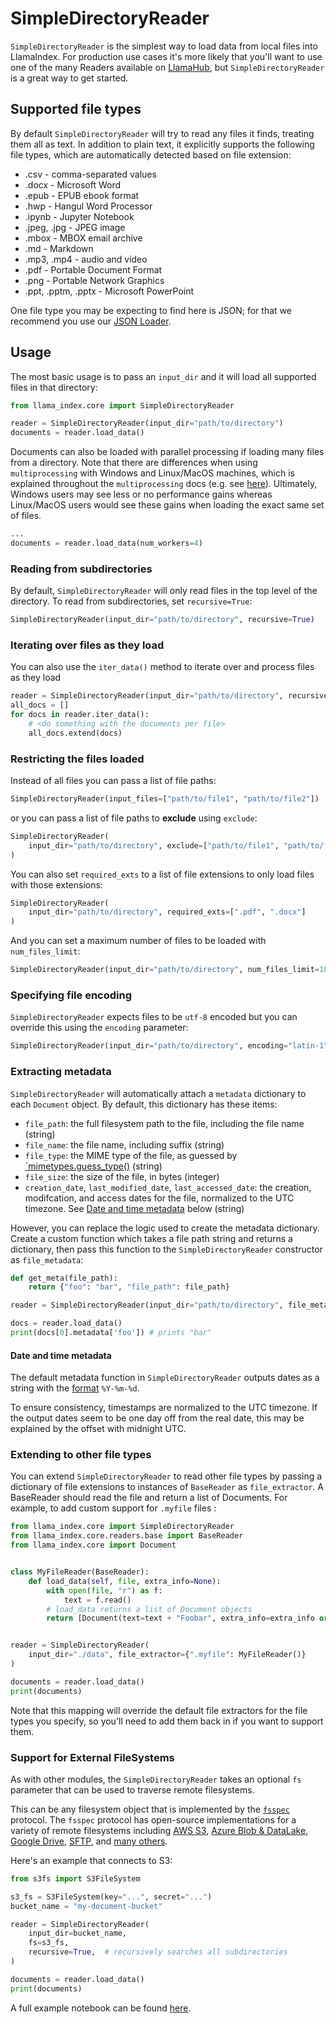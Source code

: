 # SimpleDirectoryReader

`SimpleDirectoryReader` is the simplest way to load data from local files into LlamaIndex. For production use cases it's more likely that you'll want to use one of the many Readers available on [LlamaHub](https://llamahub.ai/), but `SimpleDirectoryReader` is a great way to get started.

## Supported file types

By default `SimpleDirectoryReader` will try to read any files it finds, treating them all as text. In addition to plain text, it explicitly supports the following file types, which are automatically detected based on file extension:

- .csv - comma-separated values
- .docx - Microsoft Word
- .epub - EPUB ebook format
- .hwp - Hangul Word Processor
- .ipynb - Jupyter Notebook
- .jpeg, .jpg - JPEG image
- .mbox - MBOX email archive
- .md - Markdown
- .mp3, .mp4 - audio and video
- .pdf - Portable Document Format
- .png - Portable Network Graphics
- .ppt, .pptm, .pptx - Microsoft PowerPoint

One file type you may be expecting to find here is JSON; for that we recommend you use our [JSON Loader](https://llamahub.ai/l/readers/llama-index-readers-json).

## Usage

The most basic usage is to pass an `input_dir` and it will load all supported files in that directory:

```python
from llama_index.core import SimpleDirectoryReader

reader = SimpleDirectoryReader(input_dir="path/to/directory")
documents = reader.load_data()
```

Documents can also be loaded with parallel processing if loading many files from
a directory. Note that there are differences when using `multiprocessing` with
Windows and Linux/MacOS machines, which is explained throughout the `multiprocessing` docs
(e.g. see [here](https://docs.python.org/3/library/multiprocessing.html?highlight=process#the-spawn-and-forkserver-start-methods)).
Ultimately, Windows users may see less or no performance gains whereas Linux/MacOS
users would see these gains when loading the exact same set of files.

```python
...
documents = reader.load_data(num_workers=4)
```

### Reading from subdirectories

By default, `SimpleDirectoryReader` will only read files in the top level of the directory. To read from subdirectories, set `recursive=True`:

```python
SimpleDirectoryReader(input_dir="path/to/directory", recursive=True)
```

### Iterating over files as they load

You can also use the `iter_data()` method to iterate over and process files as they load

```python
reader = SimpleDirectoryReader(input_dir="path/to/directory", recursive=True)
all_docs = []
for docs in reader.iter_data():
    # <do something with the documents per file>
    all_docs.extend(docs)
```

### Restricting the files loaded

Instead of all files you can pass a list of file paths:

```python
SimpleDirectoryReader(input_files=["path/to/file1", "path/to/file2"])
```

or you can pass a list of file paths to **exclude** using `exclude`:

```python
SimpleDirectoryReader(
    input_dir="path/to/directory", exclude=["path/to/file1", "path/to/file2"]
)
```

You can also set `required_exts` to a list of file extensions to only load files with those extensions:

```python
SimpleDirectoryReader(
    input_dir="path/to/directory", required_exts=[".pdf", ".docx"]
)
```

And you can set a maximum number of files to be loaded with `num_files_limit`:

```python
SimpleDirectoryReader(input_dir="path/to/directory", num_files_limit=100)
```

### Specifying file encoding

`SimpleDirectoryReader` expects files to be `utf-8` encoded but you can override this using the `encoding` parameter:

```python
SimpleDirectoryReader(input_dir="path/to/directory", encoding="latin-1")
```

### Extracting metadata

`SimpleDirectoryReader` will automatically attach a `metadata` dictionary to each `Document` object. By default, this dictionary has these items:

- `file_path`: the full filesystem path to the file, including the file name (string)
- `file_name`: the file name, including suffix (string)
- `file_type`: the MIME type of the file, as guessed by [`mimetypes.guess_type()](https://docs.python.org/3/library/mimetypes.html#mimetypes.guess_type) (string)
- `file_size`: the size of the file, in bytes (integer)
- `creation_date`, `last_modified_date`, `last_accessed_date`: the creation, modifcation, and access dates for the file, normalized to the UTC timezone. See [Date and time metadata](#Date_and_time_metadata) below (string)

However, you can replace the logic used to create the metadata dictionary. Create a custom function which takes a file path string and returns a dictionary, then pass this function to the `SimpleDirectoryReader` constructor as `file_metadata`:

```python
def get_meta(file_path):
    return {"foo": "bar", "file_path": file_path}

reader = SimpleDirectoryReader(input_dir="path/to/directory", file_metadata=get_meta)

docs = reader.load_data()
print(docs[0].metadata['foo']) # prints "bar"
```

#### Date and time metadata

The default metadata function in `SimpleDirectoryReader` outputs dates as a string with the [format](https://docs.python.org/3/library/datetime.html#strftime-and-strptime-format-codes) `%Y-%m-%d`.

To ensure consistency, timestamps are normalized to the UTC timezone. If the output dates seem to be one day off from the real date, this may be explained by the offset with midnight UTC.

### Extending to other file types

You can extend `SimpleDirectoryReader` to read other file types by passing a dictionary of file extensions to instances of `BaseReader` as `file_extractor`. A BaseReader should read the file and return a list of Documents. For example, to add custom support for `.myfile` files :

```python
from llama_index.core import SimpleDirectoryReader
from llama_index.core.readers.base import BaseReader
from llama_index.core import Document


class MyFileReader(BaseReader):
    def load_data(self, file, extra_info=None):
        with open(file, "r") as f:
            text = f.read()
        # load_data returns a list of Document objects
        return [Document(text=text + "Foobar", extra_info=extra_info or {})]


reader = SimpleDirectoryReader(
    input_dir="./data", file_extractor={".myfile": MyFileReader()}
)

documents = reader.load_data()
print(documents)
```

Note that this mapping will override the default file extractors for the file types you specify, so you'll need to add them back in if you want to support them.

### Support for External FileSystems

As with other modules, the `SimpleDirectoryReader` takes an optional `fs` parameter that can be used to traverse remote filesystems.

This can be any filesystem object that is implemented by the [`fsspec`](https://filesystem-spec.readthedocs.io/en/latest/) protocol.
The `fsspec` protocol has open-source implementations for a variety of remote filesystems including [AWS S3](https://github.com/fsspec/s3fs), [Azure Blob & DataLake](https://github.com/fsspec/adlfs), [Google Drive](https://github.com/fsspec/gdrivefs), [SFTP](https://github.com/fsspec/sshfs), and [many others](https://github.com/fsspec/).

Here's an example that connects to S3:

```python
from s3fs import S3FileSystem

s3_fs = S3FileSystem(key="...", secret="...")
bucket_name = "my-document-bucket"

reader = SimpleDirectoryReader(
    input_dir=bucket_name,
    fs=s3_fs,
    recursive=True,  # recursively searches all subdirectories
)

documents = reader.load_data()
print(documents)
```

A full example notebook can be found [here](https://github.com/run-llama/llama_index/blob/main/docs/docs/examples/data_connectors/simple_directory_reader_remote_fs.ipynb).
